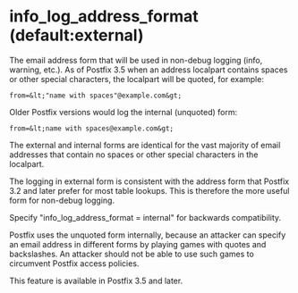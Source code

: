 # info_log_address_format (default:external) 

 The email address form that will be used in non-debug logging
(info, warning, etc.). As of Postfix 3.5 when an address localpart
contains spaces or other special characters, the localpart will be
quoted, for example: 



    from=&lt;"name with spaces"@example.com&gt;



 Older Postfix versions would log the internal (unquoted) form: 



    from=&lt;name with spaces@example.com&gt;



 The external and internal forms are identical for the vast
majority of email addresses that contain no spaces or other special
characters in the localpart. 

 The logging in external form is consistent with the address
form that Postfix 3.2 and later prefer for most table lookups. This
is therefore the more useful form for non-debug logging. 

 Specify "info_log_address_format = internal" for backwards
compatibility. 

 Postfix uses the unquoted form internally, because an attacker
can specify an email address in different forms by playing games
with quotes and backslashes. An attacker should not be able to use
such games to circumvent Postfix access policies. 

 This feature is available in Postfix 3.5 and later. 


